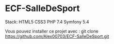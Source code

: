 # ECF-SalleDeSport

Stack:
 HTML5
 CSS3
 PHP 7.4
 Symfony 5.4
 

Vous pouvez installer ce projet avec :
git clone https://github.com/Alex00703/ECF-SalleDeSport.git

